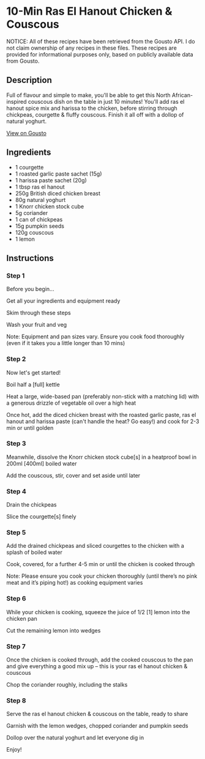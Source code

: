 # 10-Min Ras El Hanout Chicken & Couscous

NOTICE: All of these recipes have been retrieved from the Gousto API. I do not claim ownership of any recipes in these files. These recipes are provided for informational purposes only, based on publicly available data from Gousto.

## Description

Full of flavour and simple to make, you'll be able to get this North African-inspired couscous dish on the table in just 10 minutes! You'll add ras el hanout spice mix and harissa to the chicken, before stirring through chickpeas, courgette & fluffy couscous. Finish it all off with a dollop of natural yoghurt.

[View on Gousto](https://www.gousto.co.uk/recipes/cookbook/10-min-ras-el-hanout-chicken-couscous)

## Ingredients

- 1 courgette
- 1 roasted garlic paste sachet (15g)
- 1 harissa paste sachet (20g)
- 1 tbsp ras el hanout
- 250g British diced chicken breast
- 80g natural yoghurt 
- 1 Knorr chicken stock cube
- 5g coriander
- 1 can of chickpeas
- 15g pumpkin seeds
- 120g couscous
- 1 lemon

## Instructions


### Step 1

Before you begin...


Get all your ingredients and equipment ready


Skim through these steps


Wash your fruit and veg


Note: Equipment and pan sizes vary. Ensure you cook food thoroughly (even if it takes you a little longer than 10 mins)


### Step 2

Now let's get started!


Boil <span class="text-highlight">half a <span class="text-danger">[full]</span> </span>kettle


Heat a large, wide-based pan (preferably non-stick with a matching lid) with a generous drizzle of vegetable oil over a high heat 


Once hot, add the diced chicken breast with the roasted garlic paste, ras el hanout and harissa paste <span class="text-highlight">(can't</span> handle the heat? Go easy!) and cook for 2-3 min or until golden


### Step 3

Meanwhile, dissolve the <span class="text-highlight">Knorr</span> chicken stock cube<span class="text-danger">[s] </span>in a heatproof bowl in 200ml <span class="text-danger">[400ml]</span> boiled water


Add the couscous, stir, cover and set aside until later


### Step 4

Drain the chickpeas


Slice the courgette<span class="text-danger">[s] </span>finely


### Step 5

Add the drained chickpeas and sliced courgettes to the chicken with a splash of boiled water


Cook, covered, for a further 4-5 min or until the chicken <span class="text-highlight">is cooked through</span>


Note: <span class="text-highlight">Please</span> ensure you cook your chicken thoroughly (until there’s no pink meat and it’s piping hot!) as cooking equipment varies


### Step 6

<span class="text-highlight">While your chicken is cooking, squeeze</span> the juice of 1/2<span class="text-danger"> [1]</span> lemon into the chicken pan


Cut the remaining lemon into wedges


### Step 7

Once the chicken is cooked through, add the cooked couscous to the pan and give everything a good mix up – this is your ras el hanout chicken &amp; couscous


<span class="text-highlight">Chop the coriander </span>roughly, including the stalks

### Step 8

Serve the ras el hanout chicken &amp; couscous on the table, ready to share


Garnish with the lemon wedges, chopped coriander and pumpkin seeds


Dollop over the natural yoghurt and let everyone dig in


Enjoy!

